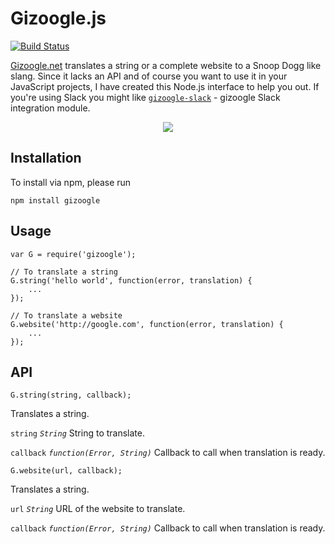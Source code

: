 # Gizoogle.js

[![Build Status](https://travis-ci.org/janjakubnanista/gizoogle.svg)](https://travis-ci.org/janjakubnanista/gizoogle)

[Gizoogle.net](http://gizoogle.net) translates a string or a complete website to a Snoop Dogg like slang. Since it lacks an API and of course you want to use it in your JavaScript projects, I have created this Node.js interface to help you out.
If you're using Slack you might like [`gizoogle-slack`](https://github.com/janjakubnanista/gizoogle-slack) - gizoogle Slack integration module.

<div style="text-align: center">
	<img src="http://www.rapbasement.com/wp-content/uploads/2014/10/snoop-dogg-4ddc3edb2d557.jpg" style="max-width: 100%"/>
</div>

## Installation

To install via npm, please run

    npm install gizoogle

## Usage

    var G = require('gizoogle');

    // To translate a string
    G.string('hello world', function(error, translation) {
    	...
    });

    // To translate a website
    G.website('http://google.com', function(error, translation) {
    	...
    });

## API

`G.string(string, callback);`

Translates a string.

`string` *`String`* String to translate.

`callback` *`function(Error, String)`* Callback to call when translation is ready.

`G.website(url, callback);`

Translates a string.

`url` *`String`* URL of the website to translate.

`callback` *`function(Error, String)`* Callback to call when translation is ready.
